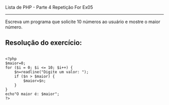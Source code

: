  Lista de PHP - Parte 4 Repetição For Ex05

***

Escreva um programa que solicite 10 números ao usuário e mostre o maior número.

## Resolução do exercício:

```

<?php
$maior=0;
for ($i = 0; $i <= 10; $i++) {
    $n=readline("Digite um valor: ");
    if ($n > $maior) {
        $maior=$n;
    }
}
echo"O maior é: $maior";
?>

```